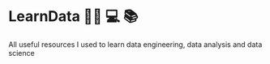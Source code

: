 # LearnData :scientist: :computer: :books:
All useful resources I used to learn data engineering, data analysis and data science
